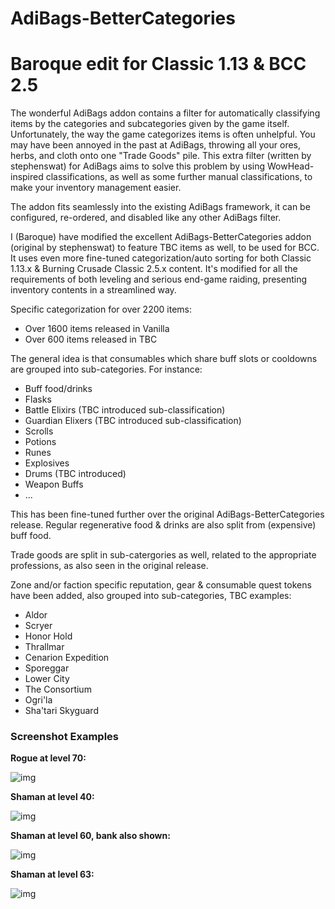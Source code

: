 # AdiBags-BetterCategories
# Baroque edit for Classic 1.13 & BCC 2.5

The wonderful AdiBags addon contains a filter for automatically classifying
items by the categories and subcategories given by the game itself.
Unfortunately, the way the game categorizes items is often unhelpful. You
may have been annoyed in the past at AdiBags, throwing all your ores, herbs,
and cloth onto one "Trade Goods" pile. This extra filter (written by stephenswat)
for AdiBags aims to solve this problem by using WowHead-inspired classifications,
as well as some further manual classifications, to make your inventory management
easier.

The addon fits seamlessly into the existing AdiBags framework, it can be
configured, re-ordered, and disabled like any other AdiBags filter.

I (Baroque) have modified the excellent AdiBags-BetterCategories addon (original by
stephenswat) to feature TBC items as well, to be used for BCC. It uses even more
fine-tuned categorization/auto sorting for both Classic 1.13.x & Burning Crusade
Classic 2.5.x content. It's modified for all the requirements of both leveling and
serious end-game raiding, presenting inventory contents in a streamlined way.

Specific categorization for over 2200 items:

- Over 1600 items released in Vanilla
- Over 600 items released in TBC

The general idea is that consumables which share buff slots or cooldowns are grouped into sub-categories. For instance:

- Buff food/drinks
- Flasks
- Battle Elixirs (TBC introduced sub-classification)
- Guardian Elixers (TBC introduced sub-classification)
- Scrolls
- Potions
- Runes
- Explosives
- Drums (TBC introduced)
- Weapon Buffs
- ...

This has been fine-tuned further over the original AdiBags-BetterCategories release.
Regular regenerative food & drinks are also split from (expensive) buff food.

Trade goods are split in sub-catergories as well, related to the appropriate professions,
as also seen in the original release.

Zone and/or faction specific reputation, gear & consumable quest tokens have been added,
also grouped into sub-categories, TBC examples:

- Aldor
- Scryer
- Honor Hold
- Thrallmar
- Cenarion Expedition
- Sporeggar
- Lower City
- The Consortium
- Ogri'la
- Sha'tari Skyguard


### Screenshot Examples

**Rogue at level 70:**

![img](https://i.imgur.com/7lxKnqs.jpg)


**Shaman at level 40:**

![img](https://i.imgur.com/LTLpkUp.jpg)


**Shaman at level 60, bank also shown:**

![img](https://i.imgur.com/x0eYZ0C.jpg)


**Shaman at level 63:**

![img](https://i.imgur.com/MO7yvh5.jpg)
